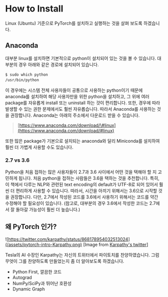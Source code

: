 # How to Install

Linux \(Ubuntu\) 기준으로 PyTorch를 설치하고 실행하는 것을 살펴 보도록 하겠습니다.

## Anaconda

대부분 linux를 설치하면 기본적으로 python이 설치되어 있는 것을 볼 수 있습니다. 대부분의 경우 아래와 같은 경로에 설치되어 있습니다.

```bash
$ sudo which python
/usr/bin/python
```

이 경우에는 시스템 전체 사용자들이 공통으로 사용하는 python이기 때문에 anaconda를 설치하여 해당 사용자만을 위한 python을 설치하고, 그 위에 여러 package를 자유롭게 install 또는 uninstall 하는 것이 편리합니다. 또한, 경우에 따라 발생할 수 있는 권한 문제에서도 훨씬 자유롭습니다. 따라서 Anaconda를 사용하는 것을 권장합니다. Anaconda는 아래의 주소에서 다운로드 받을 수 있습니다.

> [https://www.anaconda.com/download/\#linux](https://www.anaconda.com/download/#linux)

또한 많은 package가 기본으로 설치되는 anaconda와 달리 Miniconda를 설치하여 훨씬 더 가볍게 사용할 수도 있습니다.

### 2.7 vs 3.6

Python을 처음 접하는 많은 사용자들이 2.7과 3.6 사이에서 어떤 것을 택해야 할 지 고민하게 됩니다. 처음 python을 접하는 사람들은 3.6을 택하는 것을 추천합니다. 특히, 이 책에서 다루는 NLP와 관련된 text encoding의 default가 UTF-8로 되어 있어서 훨씬 더 편리하게 사용할 수 있습니다. 따라서, 시간을 아끼기 위해서는 3.6으로 시작할 것을 권장합니다. 다만, 2.7에서 작성된 코드를 3.6에서 사용하기 위해서는 코드를 약간 수정해야 할 필요성이 있습니다. \(참고로, 대부분의 경우 3.6에서 작성한 코드는 2.7에서 잘 돌아갈 가능성이 훨씬 더 높습니다.\)

## 왜 PyTorch 인가?

![https://twitter.com/karpathy/status/868178954032513024](/assets/pytorch-intro-Karpathy.png)
[Image from [Karpathy's twitter](https://twitter.com/karpathy/status/868178954032513024)]

Tesla의 AI 수장인 Karpathy는 자신의 트위터에서 파이토치를 찬양하였습니다. 그럼 무엇이 그를 찬양하도록 만들었는지 좀 더 알아보도록 하겠습니다.

- Python First, 깔끔한 코드
- Autograd
- NumPy/SciPy과 뛰어난 호환성
- Dynamic Graph